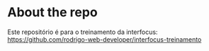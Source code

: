 # About the repo

Este repositório é para o treinamento da interfocus: 
https://github.com/rodrigo-web-developer/interfocus-treinamento
